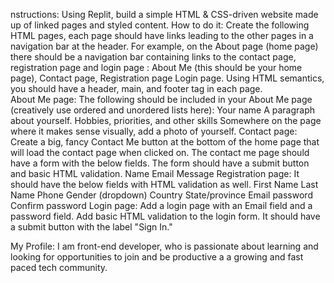 nstructions: Using Replit, build a simple HTML & CSS-driven website made up of linked pages and styled content. 
How to do it:
Create the following HTML pages, each page should have links leading to the other pages in a navigation bar at the header. For example, on the About page (home page) there should be a navigation bar containing links to the contact page, registration page and login page :
About Me (this should be your home page), 
Contact page, 
Registration page
Login page.
Using HTML semantics, you should have a header, main, and footer tag in each page.  
About Me page: The following should be included in your About Me page (creatively use ordered and unordered lists here):
Your name
A paragraph about yourself.
Hobbies, priorities, and other skills
Somewhere on the page where it makes sense visually, add a photo of yourself.
Contact page: Create a big, fancy Contact Me button at the bottom of the home page that will load the contact page when clicked on. The contact me page should have a form with the below fields. The form should have a submit button and basic HTML validation.
Name
Email
Message
Registration page: It should have the below fields with HTML validation as well.
First Name
Last Name
Phone
Gender (dropdown)
Country
State/province
Email
password
Confirm password
Login page: Add a login page with an Email field and a password field. Add basic HTML validation to the login form. It should have a submit button with the label "Sign In."


My Profile: I am front-end developer, who is passionate about learning and looking for opportunities to join and be productive a a growing and fast paced tech community.